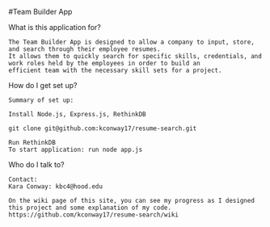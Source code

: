 
#Team Builder App

What is this application for?

    The Team Builder App is designed to allow a company to input, store, and search through their employee resumes. 
    It allows them to quickly search for specific skills, credentials, and work roles held by the employees in order to build an 
    efficient team with the necessary skill sets for a project.
 

How do I get set up?

    Summary of set up:
    
    Install Node.js, Express.js, RethinkDB

    git clone git@github.com:kconway17/resume-search.git
    
    Run RethinkDB
    To start application: run node app.js


Who do I talk to?

    Contact:
    Kara Conway: kbc4@hood.edu
    
    On the wiki page of this site, you can see my progress as I designed this project and some explanation of my code.
    https://github.com/kconway17/resume-search/wiki

